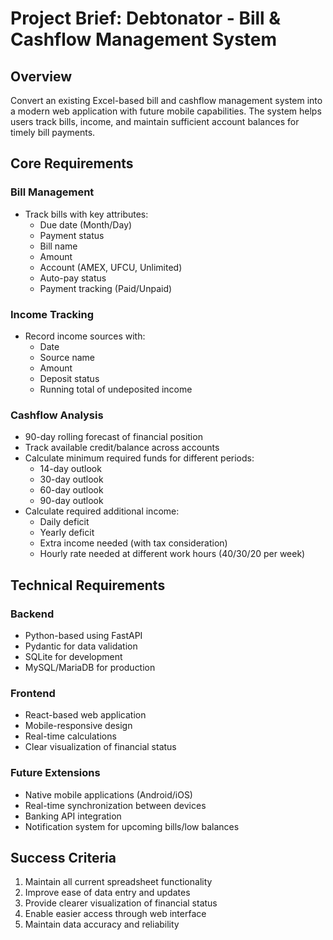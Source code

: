 # Project Brief: Debtonator - Bill & Cashflow Management System

## Overview
Convert an existing Excel-based bill and cashflow management system into a modern web application with future mobile capabilities. The system helps users track bills, income, and maintain sufficient account balances for timely bill payments.

## Core Requirements

### Bill Management
- Track bills with key attributes:
  - Due date (Month/Day)
  - Payment status
  - Bill name
  - Amount
  - Account (AMEX, UFCU, Unlimited)
  - Auto-pay status
  - Payment tracking (Paid/Unpaid)

### Income Tracking
- Record income sources with:
  - Date
  - Source name
  - Amount
  - Deposit status
  - Running total of undeposited income

### Cashflow Analysis
- 90-day rolling forecast of financial position
- Track available credit/balance across accounts
- Calculate minimum required funds for different periods:
  - 14-day outlook
  - 30-day outlook
  - 60-day outlook
  - 90-day outlook
- Calculate required additional income:
  - Daily deficit
  - Yearly deficit
  - Extra income needed (with tax consideration)
  - Hourly rate needed at different work hours (40/30/20 per week)

## Technical Requirements

### Backend
- Python-based using FastAPI
- Pydantic for data validation
- SQLite for development
- MySQL/MariaDB for production

### Frontend
- React-based web application
- Mobile-responsive design
- Real-time calculations
- Clear visualization of financial status

### Future Extensions
- Native mobile applications (Android/iOS)
- Real-time synchronization between devices
- Banking API integration
- Notification system for upcoming bills/low balances

## Success Criteria
1. Maintain all current spreadsheet functionality
2. Improve ease of data entry and updates
3. Provide clearer visualization of financial status
4. Enable easier access through web interface
5. Maintain data accuracy and reliability
